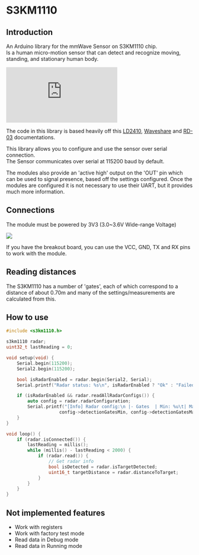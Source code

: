 # S3KM1110

## Introduction

An Arduino library for the mmWave Sensor on S3KM1110 chip.\
Is a human micro-motion sensor that can detect and recognize moving, standing, and stationary human body.

![](https://www.waveshare.com/w/A6Y79bcq/Kdy80nYY.php?f=HMMD_mmWave_Sensor.jpg&width=600)

The code in this library is  based heavily off this [LD2410](https://github.com/ncmreynolds/ld2410), [Waveshare](https://www.waveshare.com/wiki/HMMD_mmWave_Sensor) and [RD-03](https://docs.ai-thinker.com/_media/en/rd-03_v1.0.0_serial_communication_protocol.pdf) documentations.

This library allows you to configure and use the sensor over serial connection.\
The Sensor communicates over serial at 115200 baud by default.

The modules also provide an 'active high' output on the 'OUT' pin which can be used to signal presence, based off the settings configured. Once the modules are configured it is not necessary to use their UART, but it provides much more information.

## Connections

The module must be powered by 3V3 (3.0~3.6V Wide-range Voltage)

![](https://www.waveshare.com/w/upload/5/5b/HMMD_mmWave_Sensor02.jpg)

If you have the breakout board, you can use the VCC, GND, TX and RX pins to work with the module.

## Reading distances

The S3KM1110 has a number of 'gates', each of which correspond to a distance of about 0.70m and many of the settings/measurements are calculated from this.

## How to use

```cpp
#include <s3km1110.h>

s3km1110 radar;
uint32_t lastReading = 0;

void setup(void) {
    Serial.begin(115200);
    Serial2.begin(115200);

    bool isRadarEnabled = radar.begin(Serial2, Serial);
    Serial.printf("Radar status: %s\n", isRadarEnabled ? "Ok" : "Failed");

    if (isRadarEnabled && radar.readAllRadarConfigs()) {
        auto config = radar.radarConfiguration;
        Serial.printf("[Info] Radar config:\n |- Gates  | Min: %u\t| Max: %u\n |- Frames | Detect: %u\t| Disappear: %u\n |- Disappearance delay: %u\n",
                    config->detectionGatesMin, config->detectionGatesMax, config->activeFrameNum, config->inactiveFrameNum, config->delay);
    }
}

void loop() {
    if (radar.isConnected()) {
        lastReading = millis();
        while (millis() - lastReading < 2000) {
            if (radar.read()) {
                // Get radar info
                bool isDetected = radar.isTargetDetected;
                uint16_t targetDistance = radar.distanceToTarget;
            }
        }
    }
}
```

## Not implemented features
- Work with registers
- Work with factory test mode
- Read data in Debug mode
- Read data in Running mode
